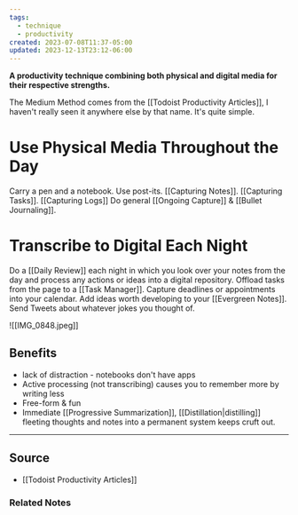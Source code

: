```yaml
---
tags:
  - technique
  - productivity
created: 2023-07-08T11:37-05:00
updated: 2023-12-13T23:12-06:00
---
```

**A productivity technique combining both physical and digital media for their respective strengths.**

The Medium Method comes from the [[Todoist Productivity Articles]], I haven't really seen it anywhere else by that name. It's quite simple. 

# Use Physical Media Throughout the Day

Carry a pen and a notebook. Use post-its. [[Capturing Notes]]. [[Capturing Tasks]]. [[Capturing Logs]] Do general [[Ongoing Capture]] & [[Bullet Journaling]]. 

# Transcribe to Digital Each Night

Do a [[Daily Review]] each night in which you look over your notes from the day and process any actions or ideas into a digital repository. Offload tasks from the page to a [[Task Manager]]. Capture deadlines or appointments into your calendar. Add ideas worth developing to your [[Evergreen Notes]]. Send Tweets about whatever jokes you thought of. 

![[IMG_0848.jpeg]]

## Benefits
- lack of distraction - notebooks don't have apps
- Active processing (not transcribing) causes you to remember more by writing less
- Free-form & fun
- Immediate [[Progressive Summarization]], [[Distillation|distilling]] fleeting thoughts and notes into a permanent system keeps cruft out. 

---

## Source
- [[Todoist Productivity Articles]]

### Related Notes